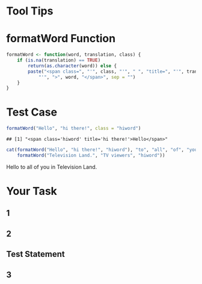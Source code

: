 Tool Tips
========================================================
 
# formatWord Function

```r
formatWord <- function(word, translation, class) {
    if (is.na(translation) == TRUE) 
        return(as.character(word)) else {
        paste("<span class=", "'", class, "'", " ", "title=", "'", translation, 
            "'", ">", word, "</span>", sep = "")
    }
}
```


# Test Case

```r
formatWord("Hello", "hi there!", class = "hiword")
```

```
## [1] "<span class='hiword' title='hi there!'>Hello</span>"
```



```r
cat(formatWord("Hello", "hi there!", "hiword"), "to", "all", "of", "you", "in", 
    formatWord("Television Land.", "TV viewers", "hiword"))
```

<span class='hiword' title='hi there!'>Hello</span> to all of you in <span class='hiword' title='TV viewers'>Television Land.</span>

# Your Task 
## 1



## 2



## Test Statement


## 3



